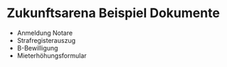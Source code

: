 # Zukunftsarena Beispiel Dokumente

- Anmeldung Notare
- Strafregisterauszug
- B-Bewilligung
- Mieterhöhungsformular